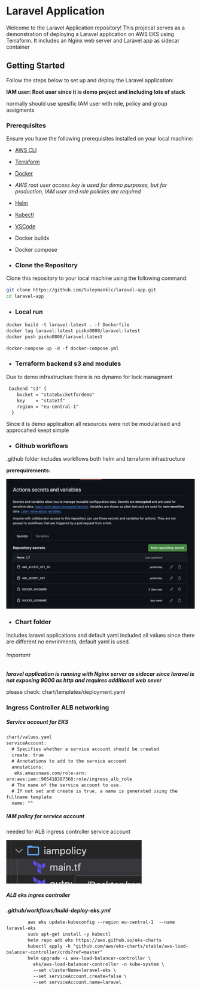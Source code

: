 # Laravel Application

Welcome to the Laravel Application repository! This projecat serves as a demonstration of deploying a Laravel application on AWS EKS using Terraform. It includes an Nginx web server and Laravel app as sidecar container

## Getting Started

Follow the steps below to set up and deploy the Laravel application:

**IAM user: Root user since it is demo project and including lots of stack**

normally should use spesific IAM user with role, policy and group assigments

### Prerequisites

Ensure you have the following prerequisites installed on your local machine:

* [AWS CLI](https://aws.amazon.com/cli/)
* [Terraform](https://www.terraform.io/downloads.html)
* [Docker](https://www.docker.com/products/docker-desktop)
* *AWS root user access key is used for demo purposes, but for production, IAM user and role policies are required*
* [Helm]()
* [Kubectl]()
* [VSCode](https://code.visualstudio.com/)
* Docker buildx
* Docker compose

* ### Clone the Repository

Clone this repository to your local machine using the following command:

```bash
git clone https://github.com/Suleymanklc/laravel-app.git
cd laravel-app
```

* ### Local run

```
docker build -t laravel:latest . -f Dockerfile
docker tag laravel:latest pisko0808/laravel:latest
docker push pisko0808/laravel:latest
```

``docker-compose up -d -f docker-compose.yml``

* ### Terraform backend s3 and modules

Due to demo infrastructure there is no dynamo for lock managment

```
 backend "s3" {
    bucket = "statebucketfordemo"
    key    = "statetf"
    region = "eu-central-1"
  }
```

Since it is demo application all resources were not be modularised and approcahed keept simple

* ### Github workflows

.github folder includes workflows both helm and terraform infrastructure

**prerequirements:**

![1717770394426](image/readme/1717770394426.png)

* ### Chart folder

Includes laravel applications and default yaml included all values since there are different no envrinments, default yaml is used.

###### Important

***laravel application is running with Nginx server as sidecar since laravel is not exposing 9000 as http and requires additional web sever***

please check: chart/templates/deployment.yaml

### Ingress Controller ALB networking

##### Service account for EKS

```
chart/values.yaml
serviceAccount:
  # Specifies whether a service account should be created
  create: true
  # Annotations to add to the service account
  annotations: 
   eks.amazonaws.com/role-arn: arn:aws:iam::905418387368:role/ingress_alb_role
  # The name of the service account to use.
  # If not set and create is true, a name is generated using the fullname template
  name: ""

```

##### IAM policy for service account

needed for ALB ingress controller service account

![1717769385482](image/readme/1717769385482.png)

##### ALB eks ingres controller

***.github/workflows/build-deploy-eks.yml***

```
        aws eks update-kubeconfig --region eu-central-1  --name laravel-eks
        sudo apt-get install -y kubectl
        helm repo add eks https://aws.github.io/eks-charts
        kubectl apply -k "github.com/aws/eks-charts/stable/aws-load-balancer-controller/crds?ref=master"
        helm upgrade -i aws-load-balancer-controller \
          eks/aws-load-balancer-controller -n kube-system \
          --set clusterName=laravel-eks \
          --set serviceAccount.create=false \
          --set serviceAccount.name=laravel
```
